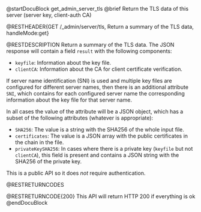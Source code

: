
@startDocuBlock get_admin_server_tls
@brief Return the TLS data of this server (server key, client-auth CA)

@RESTHEADER{GET /_admin/server/tls, Return a summary of the TLS data, handleMode:get}

@RESTDESCRIPTION
Return a summary of the TLS data. The JSON response will contain a field
`result` with the following components:

  - `keyfile`: Information about the key file.
  - `clientCA`: Information about the CA for client certificate
    verification.

If server name identification (SNI) is used and multiple key files are
configured for different server names, then there is an additional
attribute `SNI`, which contains for each configured server name
the corresponding information about the key file for that server name.

In all cases the value of the attribute will be a JSON object, which
has a subset of the following attributes (whatever is appropriate):

  - `SHA256`: The value is a string with the SHA256 of the whole input
    file.
  - `certificates`: The value is a JSON array with the public
    certificates in the chain in the file.
  - `privateKeySHA256`: In cases where there is a private key (`keyfile`
    but not `clientCA`), this field is present and contains a
    JSON string with the SHA256 of the private key.

This is a public API so it does *not* require authentication.

@RESTRETURNCODES

@RESTRETURNCODE{200}
This API will return HTTP 200 if everything is ok
@endDocuBlock

